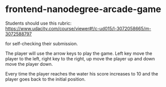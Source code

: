 frontend-nanodegree-arcade-game
===============================

Students should use this rubric: https://www.udacity.com/course/viewer#!/c-ud015/l-3072058665/m-3072588797

for self-checking their submission.


The player will use the arrow keys to play the game.
Left key  move the player to the left, right key to the right, up move the player up and down move the player down.

Every time the player reaches the water his score increases to 10 and the player goes back to the initial position.
